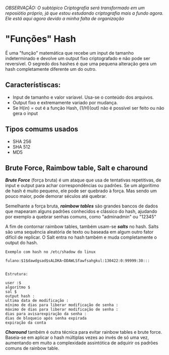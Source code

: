 *OBSERVAÇÃO: O subtópico Criptografia será transformado em um reposiótio próprio, já que estou estudando criptografia mais a fundo agora. Ele está aqui agora devido a minha falta de organização*

# "Funções" Hash

É uma "função" matemática que recebe um input de tamanho indeterminado e devolve um output fixo criptografado e não pode ser reversível. O segredo dos hashes é que uma pequena alteração gera um hash completamente diferente um do outro.

## Característiscas:
- Input de tamanho e valor varíavel. Usa-se o conteúdo dos arquivos.
- Output fixo e extremamente variado por mudança.
- Se H(in) = out é a função Hash, (1/H)(out) não é possível ser feito ou não gera o input


## Tipos comums usados
- SHA 256
- SHA 512
- MD5

## Brute Force, Raimbow table, Salt e charound
***Brute Force*** (força bruta) é um ataque que usa de tentativas repetitivas, de input e output para achar correspondências ou padrões. Se um algorítimo de hash é muito pequeno, ele pode ser quebrado à força. Mas sendo um pouco maior, pode demorar séculos até quebrar.

Semelhante a força bruta, ***raimbow tables*** são grandes bancos de dados que mapearam alguns padrões conhecidos e clássico do hash, ajudando por exemplo a quebrar senhas comuns, como "adminadmin" ou "12345"

A fim de contornar raimbow tables, também usam-se ***salts*** no hash. Salts são uma sequência aleatória de texto ou baseada em algum outro fator difícil de replicar. O Salt entra no hash também e muda completamente o output do hash.


```
Exemplo com hash no /etc/shadow do linux

fulano:$1$dawdgsad$sALDKA~DDAWLSfawfsahgkul:130422:0:99999:30:::


Estrutura:

user :$
algorítmo $
sal $
output hash :
ultima data de modificação :
mínimo de dias para liberar modificação de senha :
máximo de dias para liberar modificação de senha :
dias para avisarexpiração da senha :
dias de bloqueio após senha expirada 
expiração da conta
```


***Charound*** também é outra técnica para evitar rainbow tables e brute force. Baseia-se em aplicar o hash múltiplas vezes ao invés de só uma vez, aumentando em muito a complexidade assintótica de adquirir os padrões comuns de rainbow table.




